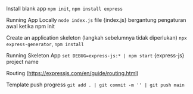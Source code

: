Install blank app
``npm init``, ``npm install express``

Running App Locally
``node index.js`` file {index.js} bergantung pengaturan awal ketika npm init

Create an application skeleton (langkah sebelumnya tidak diperlukan)
``npx express-generator``, ``npm install``

Running Skeleton App
``set DEBUG=express-js:* | npm start`` {express-js} project name

Routing (https://expressjs.com/en/guide/routing.html)

Template push progress
``git add . | git commit -m '' | git push main``